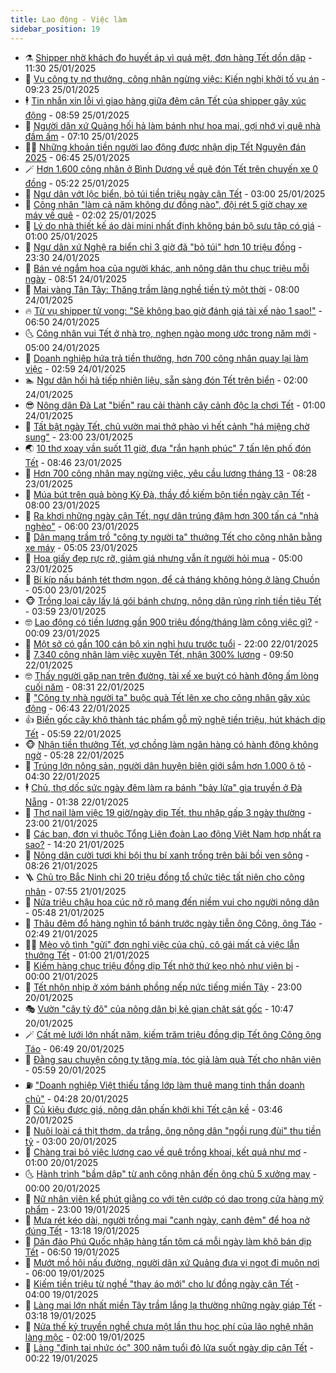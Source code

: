 ```yaml
---
title: Lao động - Việc làm
sidebar_position: 19
---
```


<!-- dantri-lao-dong-viec-lam:START -->
- ⚗️ [Shipper nhờ khách đo huyết áp vì quá mệt, đơn hàng Tết dồn dập](https://dantri.com.vn/lao-dong-viec-lam/shipper-nho-khach-do-huyet-ap-vi-qua-met-don-hang-tet-don-dap-20250125174232662.htm) - 11:30 25/01/2025
- 🙉 [Vụ công ty nợ thưởng, công nhân ngừng việc: Kiến nghị khởi tố vụ án](https://dantri.com.vn/lao-dong-viec-lam/vu-cong-ty-no-thuong-cong-nhan-ngung-viec-kien-nghi-khoi-to-vu-an-20250125131120012.htm) - 09:23 25/01/2025
- 🕴 [Tin nhắn xin lỗi vì giao hàng giữa đêm cận Tết của shipper gây xúc động](https://dantri.com.vn/lao-dong-viec-lam/tin-nhan-xin-loi-vi-giao-hang-giua-dem-can-tet-cua-shipper-gay-xuc-dong-20250125152703035.htm) - 08:59 25/01/2025
- 🧐 [Người dân xứ Quảng hối hả làm bánh như hoa mai, gợi nhớ vị quê nhà đầm ấm](https://dantri.com.vn/lao-dong-viec-lam/nguoi-dan-xu-quang-hoi-ha-lam-banh-nhu-hoa-mai-goi-nho-vi-que-nha-dam-am-20250117181250754.htm) - 07:10 25/01/2025
- 🧑‍💻 [Những khoản tiền người lao động được nhận dịp Tết Nguyên đán 2025](https://dantri.com.vn/lao-dong-viec-lam/nhung-khoan-tien-nguoi-lao-dong-duoc-nhan-dip-tet-nguyen-dan-2025-20250124144127276.htm) - 06:45 25/01/2025
- 🪄 [Hơn 1.600 công nhân ở Bình Dương về quê đón Tết trên chuyến xe 0 đồng](https://dantri.com.vn/lao-dong-viec-lam/hon-1600-cong-nhan-o-binh-duong-ve-que-don-tet-tren-chuyen-xe-0-dong-20250125114916752.htm) - 05:22 25/01/2025
- 🦣 [Ngư dân vớt lộc biển, bỏ túi tiền triệu ngày cận Tết](https://dantri.com.vn/lao-dong-viec-lam/ngu-dan-vot-loc-bien-bo-tui-tien-trieu-ngay-can-tet-20250124181058475.htm) - 03:00 25/01/2025
- 🎡 [Công nhân &quot;làm cả năm không dư đồng nào&quot;, đội rét 5 giờ chạy xe máy về quê](https://dantri.com.vn/lao-dong-viec-lam/cong-nhan-lam-ca-nam-khong-du-dong-nao-doi-ret-5-gio-chay-xe-may-ve-que-20250125083913478.htm) - 02:02 25/01/2025
- 🦍 [Lý do nhà thiết kế áo dài mini nhất định không bán bộ sưu tập có giá](https://dantri.com.vn/lao-dong-viec-lam/ly-do-nha-thiet-ke-ao-dai-mini-nhat-dinh-khong-ban-bo-suu-tap-co-gia-20250123170859796.htm) - 01:00 25/01/2025
- 🫶 [Ngư dân xứ Nghệ ra biển chỉ 3 giờ đã &quot;bỏ túi&quot; hơn 10 triệu đồng](https://dantri.com.vn/lao-dong-viec-lam/ngu-dan-xu-nghe-ra-bien-chi-3-gio-da-bo-tui-hon-10-trieu-dong-20250124112450277.htm) - 23:30 24/01/2025
- 🥸 [Bán vé ngắm hoa của người khác, anh nông dân thu chục triệu mỗi ngày](https://dantri.com.vn/lao-dong-viec-lam/ban-ve-ngam-hoa-cua-nguoi-khac-anh-nong-dan-thu-chuc-trieu-moi-ngay-20250124082417712.htm) - 08:51 24/01/2025
- 🎡 [Mai vàng Tân Tây: Thăng trầm làng nghề tiền tỷ một thời](https://dantri.com.vn/lao-dong-viec-lam/mai-vang-tan-tay-thang-tram-lang-nghe-tien-ty-mot-thoi-20250123162600156.htm) - 08:00 24/01/2025
- 🔥 [Từ vụ shipper tử vong: &quot;Sẽ không bao giờ đánh giá tài xế nào 1 sao!&quot;](https://dantri.com.vn/lao-dong-viec-lam/tu-vu-shipper-tu-vong-se-khong-bao-gio-danh-gia-tai-xe-nao-1-sao-20250124121414553.htm) - 06:50 24/01/2025
- 🌜 [Công nhân vui Tết ở nhà trọ, nghẹn ngào mong ước trong năm mới](https://dantri.com.vn/lao-dong-viec-lam/cong-nhan-vui-tet-o-nha-tro-nghen-ngao-mong-uoc-trong-nam-moi-20250122132148935.htm) - 05:00 24/01/2025
- 🤭 [Doanh nghiệp hứa trả tiền thưởng, hơn 700 công nhân quay lại làm việc](https://dantri.com.vn/lao-dong-viec-lam/doanh-nghiep-hua-tra-tien-thuong-hon-700-cong-nhan-quay-lai-lam-viec-20250124085503374.htm) - 02:59 24/01/2025
- 🏊 [Ngư dân hối hả tiếp nhiên liệu, sẵn sàng đón Tết trên biển](https://dantri.com.vn/lao-dong-viec-lam/ngu-dan-hoi-ha-tiep-nhien-lieu-san-sang-don-tet-tren-bien-20250123144558649.htm) - 02:00 24/01/2025
- 😎 [Nông dân Đà Lạt &quot;biến&quot; rau cải thành cây cảnh độc lạ chơi Tết](https://dantri.com.vn/lao-dong-viec-lam/nong-dan-da-lat-bien-rau-cai-thanh-cay-canh-doc-la-choi-tet-20250123090559396.htm) - 01:00 24/01/2025
- 🤖 [Tất bật ngày Tết, chủ vườn mai thở phào vì hết cảnh &quot;há miệng chờ sung&quot;](https://dantri.com.vn/lao-dong-viec-lam/tat-bat-ngay-tet-chu-vuon-mai-tho-phao-vi-het-canh-ha-mieng-cho-sung-20250123144919922.htm) - 23:00 23/01/2025
- 🌏 [10 thợ xoay vần suốt 11 giờ, đưa &quot;rắn hạnh phúc&quot; 7 tấn lên phố đón Tết](https://dantri.com.vn/lao-dong-viec-lam/10-tho-xoay-van-suot-11-gio-dua-ran-hanh-phuc-7-tan-len-pho-don-tet-20250123142857634.htm) - 08:46 23/01/2025
- 🦏 [Hơn 700 công nhân may ngừng việc, yêu cầu lương tháng 13](https://dantri.com.vn/lao-dong-viec-lam/hon-700-cong-nhan-may-ngung-viec-yeu-cau-luong-thang-13-20250123152012440.htm) - 08:28 23/01/2025
- 🤔 [Múa bút trên quả bòng Kỳ Đà, thầy đồ kiếm bộn tiền ngày cận Tết](https://dantri.com.vn/lao-dong-viec-lam/mua-but-tren-qua-bong-ky-da-thay-do-kiem-bon-tien-ngay-can-tet-20250122222459812.htm) - 08:00 23/01/2025
- 🌮 [Ra khơi những ngày cận Tết, ngư dân trúng đậm hơn 300 tấn cá &quot;nhà nghèo&quot;](https://dantri.com.vn/lao-dong-viec-lam/ra-khoi-nhung-ngay-can-tet-ngu-dan-trung-dam-hon-300-tan-ca-nha-ngheo-20250123114310064.htm) - 06:00 23/01/2025
- 💪 [Dân mạng trầm trồ &quot;công ty người ta&quot; thưởng Tết cho công nhân bằng xe máy](https://dantri.com.vn/lao-dong-viec-lam/dan-mang-tram-tro-cong-ty-nguoi-ta-thuong-tet-cho-cong-nhan-bang-xe-may-20250123114453865.htm) - 05:05 23/01/2025
- 💪 [Hoa giấy đẹp rực rỡ, giảm giá nhưng vẫn ít người hỏi mua](https://dantri.com.vn/lao-dong-viec-lam/hoa-giay-dep-ruc-ro-giam-gia-nhung-van-it-nguoi-hoi-mua-20250121101153145.htm) - 05:00 23/01/2025
- 🦒 [Bí kíp nấu bánh tét thơm ngon, để cả tháng không hỏng ở làng Chuồn](https://dantri.com.vn/lao-dong-viec-lam/bi-kip-nau-banh-tet-thom-ngon-de-ca-thang-khong-hong-o-lang-chuon-20250122182313405.htm) - 05:00 23/01/2025
- 🐵 [Trồng loại cây lấy lá gói bánh chưng, nông dân rủng rỉnh tiền tiêu Tết](https://dantri.com.vn/lao-dong-viec-lam/trong-loai-cay-lay-la-goi-banh-chung-nong-dan-rung-rinh-tien-tieu-tet-20250122092836368.htm) - 03:59 23/01/2025
- 🤓 [Lao động có tiền lương gần 900 triệu đồng/tháng làm công việc gì?](https://dantri.com.vn/lao-dong-viec-lam/lao-dong-co-tien-luong-gan-900-trieu-dongthang-lam-cong-viec-gi-20250122222300472.htm) - 00:09 23/01/2025
- 🧐 [Một sở có gần 100 cán bộ xin nghỉ hưu trước tuổi](https://dantri.com.vn/lao-dong-viec-lam/mot-so-co-gan-100-can-bo-xin-nghi-huu-truoc-tuoi-20250122202901140.htm) - 22:00 22/01/2025
- 💪 [7.340 công nhân làm việc xuyên Tết, nhận 300% lương](https://dantri.com.vn/lao-dong-viec-lam/7340-cong-nhan-lam-viec-xuyen-tet-nhan-300-luong-20250122155459621.htm) - 09:50 22/01/2025
- 🤓 [Thấy người gặp nạn trên đường, tài xế xe buýt có hành động ấm lòng cuối năm](https://dantri.com.vn/lao-dong-viec-lam/thay-nguoi-gap-nan-tren-duong-tai-xe-xe-buyt-co-hanh-dong-am-long-cuoi-nam-20250122143459975.htm) - 08:31 22/01/2025
- 💯 [&quot;Công ty nhà người ta&quot; buộc quà Tết lên xe cho công nhân gây xúc động](https://dantri.com.vn/lao-dong-viec-lam/cong-ty-nha-nguoi-ta-buoc-qua-tet-len-xe-cho-cong-nhan-gay-xuc-dong-20250122123749267.htm) - 06:43 22/01/2025
- 👍 [Biến gốc cây khô thành tác phẩm gỗ mỹ nghệ tiền triệu, hút khách dịp Tết](https://dantri.com.vn/lao-dong-viec-lam/bien-goc-cay-kho-thanh-tac-pham-go-my-nghe-tien-trieu-hut-khach-dip-tet-20250121142610376.htm) - 05:59 22/01/2025
- 🐵 [Nhận tiền thưởng Tết, vợ chồng làm ngân hàng có hành động không ngờ](https://dantri.com.vn/lao-dong-viec-lam/nhan-tien-thuong-tet-vo-chong-lam-ngan-hang-co-hanh-dong-khong-ngo-20250122114728059.htm) - 05:28 22/01/2025
- 💂 [Trúng lớn nông sản, người dân huyện biên giới sắm hơn 1.000 ô tô](https://dantri.com.vn/lao-dong-viec-lam/trung-lon-nong-san-nguoi-dan-huyen-bien-gioi-sam-hon-1000-o-to-20250121162611949.htm) - 04:30 22/01/2025
- 🕴 [Chủ, thợ dốc sức ngày đêm làm ra bánh &quot;bảy lửa&quot; gia truyền ở Đà Nẵng](https://dantri.com.vn/lao-dong-viec-lam/chu-tho-doc-suc-ngay-dem-lam-ra-banh-bay-lua-gia-truyen-o-da-nang-20250121120806512.htm) - 01:38 22/01/2025
- 👀 [Thợ nail làm việc 19 giờ/ngày dịp Tết, thu nhập gấp 3 ngày thường](https://dantri.com.vn/lao-dong-viec-lam/tho-nail-lam-viec-19-giongay-dip-tet-thu-nhap-gap-3-ngay-thuong-20250121155955123.htm) - 23:00 21/01/2025
- 🦄 [Các ban, đơn vị thuộc Tổng Liên đoàn Lao động Việt Nam hợp nhất ra sao?](https://dantri.com.vn/lao-dong-viec-lam/cac-ban-don-vi-thuoc-tong-lien-doan-lao-dong-viet-nam-hop-nhat-ra-sao-20250121210334480.htm) - 14:20 21/01/2025
- 🔭 [Nông dân cười tươi khi bội thu bí xanh trồng trên bãi bồi ven sông](https://dantri.com.vn/lao-dong-viec-lam/nong-dan-cuoi-tuoi-khi-boi-thu-bi-xanh-trong-tren-bai-boi-ven-song-20250121130817053.htm) - 08:26 21/01/2025
- 🪜 [Chủ trọ Bắc Ninh chi 20 triệu đồng tổ chức tiệc tất niên cho công nhân](https://dantri.com.vn/lao-dong-viec-lam/chu-tro-bac-ninh-chi-20-trieu-dong-to-chuc-tiec-tat-nien-cho-cong-nhan-20250121144705868.htm) - 07:55 21/01/2025
- 🌊 [Nửa triệu chậu hoa cúc nở rộ mang đến niềm vui cho người nông dân](https://dantri.com.vn/lao-dong-viec-lam/nua-trieu-chau-hoa-cuc-no-ro-mang-den-niem-vui-cho-nguoi-nong-dan-20250121112834857.htm) - 05:48 21/01/2025
- 💯 [Thâu đêm đổ hàng nghìn tổ bánh trước ngày tiễn ông Công, ông Táo](https://dantri.com.vn/lao-dong-viec-lam/thau-dem-do-hang-nghin-to-banh-truoc-ngay-tien-ong-cong-ong-tao-20250121090640034.htm) - 02:49 21/01/2025
- 👨‍🏫 [Mèo vô tình &quot;gửi&quot; đơn nghỉ việc của chủ, cô gái mất cả việc lẫn thưởng Tết](https://dantri.com.vn/lao-dong-viec-lam/meo-vo-tinh-gui-don-nghi-viec-cua-chu-co-gai-mat-ca-viec-lan-thuong-tet-20250121002622490.htm) - 01:00 21/01/2025
- 🙉 [Kiếm hàng chục triệu đồng dịp Tết nhờ thứ kẹo nhỏ như viên bi](https://dantri.com.vn/lao-dong-viec-lam/kiem-hang-chuc-trieu-dong-dip-tet-nho-thu-keo-nho-nhu-vien-bi-20250119144646197.htm) - 00:00 21/01/2025
- 🦄 [Tết nhộn nhịp ở xóm bánh phồng nếp nức tiếng miền Tây](https://dantri.com.vn/lao-dong-viec-lam/tet-nhon-nhip-o-xom-banh-phong-nep-nuc-tieng-mien-tay-20250119150222897.htm) - 23:00 20/01/2025
- 🎭 [Vườn &quot;cây tỷ đô&quot; của nông dân bị kẻ gian chặt sát gốc](https://dantri.com.vn/lao-dong-viec-lam/vuon-cay-ty-do-cua-nong-dan-bi-ke-gian-chat-sat-goc-20250120165342169.htm) - 10:47 20/01/2025
- 🪄 [Cất mẻ lưới lớn nhất năm, kiếm trăm triệu đồng dịp Tết ông Công ông Táo](https://dantri.com.vn/lao-dong-viec-lam/cat-me-luoi-lon-nhat-nam-kiem-tram-trieu-dong-dip-tet-ong-cong-ong-tao-20250120131606343.htm) - 06:49 20/01/2025
- 🌁 [Đằng sau chuyện công ty tặng mía, tóc giả làm quà Tết cho nhân viên](https://dantri.com.vn/lao-dong-viec-lam/dang-sau-chuyen-cong-ty-tang-mia-toc-gia-lam-qua-tet-cho-nhan-vien-20250119222100751.htm) - 05:59 20/01/2025
- ⛽️ [&quot;Doanh nghiệp Việt thiếu tầng lớp làm thuê mang tinh thần doanh chủ&quot;](https://dantri.com.vn/lao-dong-viec-lam/doanh-nghiep-viet-thieu-tang-lop-lam-thue-mang-tinh-than-doanh-chu-20250120104756480.htm) - 04:28 20/01/2025
- 🤩 [Củ kiệu được giá, nông dân phấn khởi khi Tết cận kề](https://dantri.com.vn/lao-dong-viec-lam/cu-kieu-duoc-gia-nong-dan-phan-khoi-khi-tet-can-ke-20250120100005534.htm) - 03:46 20/01/2025
- 🌝 [Nuôi loài cá thịt thơm, da trắng, ông nông dân &quot;ngồi rung đùi&quot; thu tiền tỷ](https://dantri.com.vn/lao-dong-viec-lam/nuoi-loai-ca-thit-thom-da-trang-ong-nong-dan-ngoi-rung-dui-thu-tien-ty-20250119085330149.htm) - 03:00 20/01/2025
- 🤗 [Chàng trai bỏ việc lương cao về quê trồng khoai, kết quả như mơ](https://dantri.com.vn/lao-dong-viec-lam/chang-trai-bo-viec-luong-cao-ve-que-trong-khoai-ket-qua-nhu-mo-20250115222552357.htm) - 01:00 20/01/2025
- 🌜 [Hành trình &quot;bầm dập&quot; từ anh công nhân đến ông chủ 5 xưởng may](https://dantri.com.vn/lao-dong-viec-lam/hanh-trinh-bam-dap-tu-anh-cong-nhan-den-ong-chu-5-xuong-may-20250114144506714.htm) - 00:00 20/01/2025
- 👀 [Nữ nhân viên kể phút giằng co với tên cướp có dao trong cửa hàng mỹ phẩm](https://dantri.com.vn/lao-dong-viec-lam/nu-nhan-vien-ke-phut-giang-co-voi-ten-cuop-co-dao-trong-cua-hang-my-pham-20250119210928440.htm) - 23:00 19/01/2025
- 🫣 [Mưa rét kéo dài, người trồng mai &quot;canh ngày, canh đêm&quot; để hoa nở đúng Tết](https://dantri.com.vn/lao-dong-viec-lam/mua-ret-keo-dai-nguoi-trong-mai-canh-ngay-canh-dem-de-hoa-no-dung-tet-20250118100603330.htm) - 13:18 19/01/2025
- 🧠 [Dân đảo Phú Quốc nhập hàng tấn tôm cá mỗi ngày làm khô bán dịp Tết](https://dantri.com.vn/lao-dong-viec-lam/dan-dao-phu-quoc-nhap-hang-tan-tom-ca-moi-ngay-lam-kho-ban-dip-tet-20250119111723514.htm) - 06:50 19/01/2025
- 🎊 [Mướt mồ hôi nấu đường, người dân xứ Quảng đưa vị ngọt đi muôn nơi](https://dantri.com.vn/lao-dong-viec-lam/muot-mo-hoi-nau-duong-nguoi-dan-xu-quang-dua-vi-ngot-di-muon-noi-20250115192946328.htm) - 06:00 19/01/2025
- 🧰 [Kiếm tiền triệu từ nghề &quot;thay áo mới&quot; cho lư đồng ngày cận Tết](https://dantri.com.vn/lao-dong-viec-lam/kiem-tien-trieu-tu-nghe-thay-ao-moi-cho-lu-dong-ngay-can-tet-20250115211025494.htm) - 04:00 19/01/2025
- 🐘 [Làng mai lớn nhất miền Tây trầm lắng lạ thường những ngày giáp Tết](https://dantri.com.vn/lao-dong-viec-lam/lang-mai-lon-nhat-mien-tay-tram-lang-la-thuong-nhung-ngay-giap-tet-20250117165526274.htm) - 03:18 19/01/2025
- 🥳 [Nửa thế kỷ truyền nghề chưa một lần thu học phí của lão nghệ nhân làng mộc](https://dantri.com.vn/lao-dong-viec-lam/nua-the-ky-truyen-nghe-chua-mot-lan-thu-hoc-phi-cua-lao-nghe-nhan-lang-moc-20250115195153523.htm) - 02:00 19/01/2025
- 🐎 [Làng &quot;đinh tai nhức óc&quot; 300 năm tuổi đỏ lửa suốt ngày dịp cận Tết](https://dantri.com.vn/lao-dong-viec-lam/lang-dinh-tai-nhuc-oc-300-nam-tuoi-do-lua-suot-ngay-dip-can-tet-20250115174911072.htm) - 00:22 19/01/2025<!-- dantri-lao-dong-viec-lam:END -->
